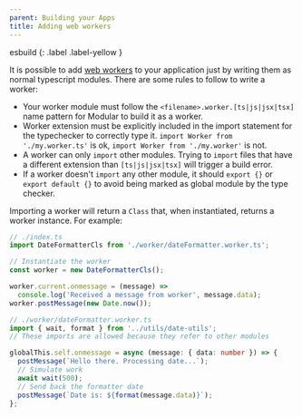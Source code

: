 ```yaml
---
parent: Building your Apps
title: Adding web workers
---
```


esbuild {: .label .label-yellow }

It is possible to add
[web workers](https://developer.mozilla.org/en-US/docs/Web/API/Web_Workers_API/Using_web_workers)
to your application just by writing them as normal typescript modules. There are
some rules to follow to write a worker:

- Your worker module must follow the `<filename>.worker.[ts|js|jsx|tsx]` name
  pattern for Modular to build it as a worker.
- Worker extension must be explicitly included in the import statement for the
  typechecker to correctly type it. `import Worker from './my.worker.ts'` is ok,
  `import Worker from './my.worker'` is not.
- A worker can only `import` other modules. Trying to `import` files that have a
  different extension than `[ts|js|jsx|tsx]` will trigger a build error.
- If a worker doesn't `import` any other module, it should `export {}` or
  `export default {}` to avoid being marked as global module by the type
  checker.

Importing a worker will return a `Class` that, when instantiated, returns a
worker instance. For example:

```ts
// ./index.ts
import DateFormatterCls from './worker/dateFormatter.worker.ts';

// Instantiate the worker
const worker = new DateFormatterCls();

worker.current.onmessage = (message) =>
  console.log('Received a message from worker', message.data);
worker.postMessage(new Date.now());
```

```ts
// ./worker/dateFormatter.worker.ts
import { wait, format } from '../utils/date-utils';
// These imports are allowed because they refer to other modules

globalThis.self.onmessage = async (message: { data: number }) => {
  postMessage(`Hello there. Processing date...`);
  // Simulate work
  await wait(500);
  // Send back the formatter date
  postMessage(`Date is: ${format(message.data)}`);
};
```
